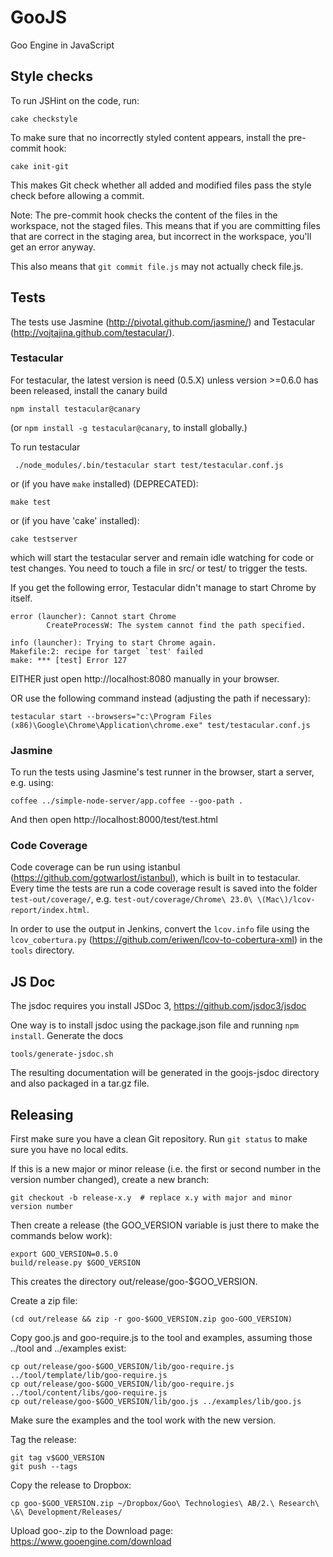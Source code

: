 GooJS
=====

Goo Engine in JavaScript

Style checks
------------

To run JSHint on the code, run:

    cake checkstyle

To make sure that no incorrectly styled content appears, install the pre-commit hook:

    cake init-git

This makes Git check whether all added and modified files pass the style check
before allowing a commit.

Note: The pre-commit hook checks the content of the files in the workspace,
not the staged files. This means that if you are committing files that are
correct in the staging area, but incorrect in the workspace,
you'll get an error anyway.

This also means that `git commit file.js` may not actually check file.js.

Tests
-----

The tests use Jasmine (http://pivotal.github.com/jasmine/) and Testacular (http://vojtajina.github.com/testacular/).


### Testacular

For testacular, the latest version is need (0.5.X) unless version >=0.6.0 has been released, install the canary build

    npm install testacular@canary

(or `npm install -g testacular@canary`, to install globally.)

To run testacular

     ./node_modules/.bin/testacular start test/testacular.conf.js

or (if you have `make` installed) (DEPRECATED):

    make test

or (if you have 'cake' installed):

    cake testserver

which will start the testacular server and remain idle watching for code or test changes.
You need to touch a file in src/ or test/ to trigger the tests.

If you get the following error, Testacular didn't manage to start Chrome by itself.

    error (launcher): Cannot start Chrome
            CreateProcessW: The system cannot find the path specified.

    info (launcher): Trying to start Chrome again.
    Makefile:2: recipe for target `test' failed
    make: *** [test] Error 127

EITHER just open http://localhost:8080 manually in your browser.

OR use the following command instead (adjusting the path if necessary):

    testacular start --browsers="c:\Program Files (x86)\Google\Chrome\Application\chrome.exe" test/testacular.conf.js

### Jasmine

To run the tests using Jasmine's test runner in the browser, start a server, e.g. using:

    coffee ../simple-node-server/app.coffee --goo-path .

And then open http://localhost:8000/test/test.html

### Code Coverage

Code coverage can be run using istanbul (https://github.com/gotwarlost/istanbul), which is built in to testacular. Every time the tests are run a code coverage result is saved into the folder `test-out/coverage/`, e.g. `test-out/coverage/Chrome\ 23.0\ \(Mac\)/lcov-report/index.html`.

In order to use the output in Jenkins, convert the `lcov.info` file using the `lcov_cobertura.py` (https://github.com/eriwen/lcov-to-cobertura-xml) in the `tools` directory.

JS Doc
------
The jsdoc requires you install JSDoc 3, https://github.com/jsdoc3/jsdoc

One way is to install jsdoc using the package.json file and running `npm install`. Generate the docs

    tools/generate-jsdoc.sh

The resulting documentation will be generated in the goojs-jsdoc directory and also packaged in a tar.gz file.

## Releasing

First make sure you have a clean Git repository. Run `git status` to make sure you have no local edits.

If this is a new major or minor release (i.e. the first or second number in the version number changed),
create a new branch:

    git checkout -b release-x.y  # replace x.y with major and minor version number

Then create a release (the GOO_VERSION variable is just there to make the commands below work):

    export GOO_VERSION=0.5.0
    build/release.py $GOO_VERSION

This creates the directory out/release/goo-$GOO_VERSION.

Create a zip file:

    (cd out/release && zip -r goo-$GOO_VERSION.zip goo-GOO_VERSION)

Copy goo.js and goo-require.js to the tool and examples,
assuming those ../tool and ../examples exist:

    cp out/release/goo-$GOO_VERSION/lib/goo-require.js ../tool/template/lib/goo-require.js
    cp out/release/goo-$GOO_VERSION/lib/goo-require.js ../tool/content/libs/goo-require.js
    cp out/release/goo-$GOO_VERSION/lib/goo.js ../examples/lib/goo.js 

Make sure the examples and the tool work with the new version.

Tag the release:

    git tag v$GOO_VERSION
    git push --tags

Copy the release to Dropbox:

    cp goo-$GOO_VERSION.zip ~/Dropbox/Goo\ Technologies\ AB/2.\ Research\ \&\ Development/Releases/

Upload goo-<version>.zip to the Download page: https://www.gooengine.com/download
